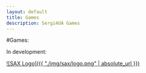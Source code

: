 ```yaml
---
layout: default
title: Games
description: Sergi4UA Games
---
```

#Games:

In development:

[![SAX Logo]({{ "./img/sax/logo.png" | absolute_url }})](./sax/)

